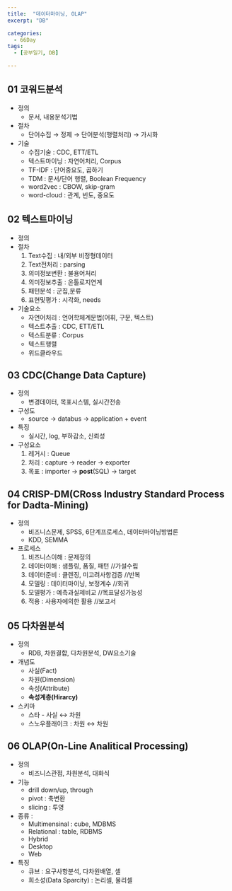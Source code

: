 ```yaml
---
title:  "데이터마이닝, OLAP"
excerpt: "DB"

categories:
  - 66Day
tags:
  - [공부일기, DB]

---
```


## 01 코워드분석
- 정의 
	- 문서, 내용분석기법
- 절차
	- 단어수집 → 정제 → 단어분석(행렬처리) → 가시화
- 기술
	- 수집기술 : CDC, ETT/ETL
	- 텍스트마이닝 : 자연어처리, Corpus
	- TF-IDF : 단어중요도, 곱하기
	- TDM : 문서/단어 행렬, Boolean Frequency
	- word2vec : CBOW, skip-gram
	- word-cloud : 관계, 빈도, 중요도
## 02 텍스트마이닝
- 정의
- 절차
	1. Text수집 : 내/외부 비정형데이터
	2. Text전처리 : parsing
	3. 의미정보변환 : 불용어처리
	4. 의미정보추출 : 온톨로지연계
	5. 패턴분석 : 군집,분류
	6. 표현및평가 : 시각화, needs
- 기술요소
	- 자연어처리 : 언어학체계문법(어휘, 구문, 텍스트)
	- 텍스트추출 : CDC, ETT/ETL
	- 텍스트분류 : Corpus
	- 텍스트행렬
	- 위드클라우드
## 03 CDC(Change Data Capture)
- 정의
	- 변경데이터, 목표시스템, 실시간전송
- 구성도
	- source → databus → application + event
- 특징
	- 실시간, log, 부하감소, 신뢰성
- 구성요소
	1. 레거시 : Queue
	2. 처리 : capture → reader → exporter
	3. 목표 : importer → **post**(SQL) → target

## 04 CRISP-DM(CRoss Industry Standard Process for Dadta-Mining)
- 정의
	- 비즈니스문제, SPSS, 6단계프로세스, 데이터마이닝방법론
	- KDD, SEMMA
- 프로세스
	1. 비즈니스이해 : 문제정의 
	2. 데이터이해 : 샘플링, 품질, 패턴 	//가설수립 
	3. 데이터준비 : 클렌징, 미고려사항검증	//반복
	4. 모델링 : 데이터마이닝, 보정계수		//회귀
	5. 모델평가 : 예측과실제비교			//목표달성가능성
	6. 적용 : 사용자에의한 활용			//보고서
## 05 다차원분석
- 정의
	- RDB, 차원결합, 다차원분석, DW요소기술
- 개념도
	- 사실(Fact)
	- 차원(Dimension)
	- 속성(Attribute)
	- **속성계층(Hirarcy)**
- 스키마
	- 스타 - 사실 ↔ 차원
	- 스노우플래이크 : 차원 ↔ 차원
## 06 OLAP(On-Line Analitical Processing)
- 정의
	- 비즈니스관점, 차원분석, 대화식
- 기능
	- drill down/up, through
	- pivot : 축변환
	- slicing : 투영
- 종류 :
	- Multimensinal : cube, MDBMS
	- Relational : table, RDBMS
	- Hybrid
	- Desktop
	- Web
- 특징
	- 큐브 : 요구사항분석, 다차원배열, 셀
	- 희소성(Data Sparcity) : 논리셀, 물리셀


